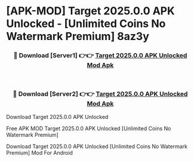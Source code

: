 # [APK-MOD] Target 2025.0.0 APK Unlocked - [Unlimited Coins No Watermark Premium] 8az3y



<div align="center">
<h3>🔴 Download [Server1] 👉👉 <a href="https://momento.my/?title=Target_2025.0.0_APK_Unlocked">Target 2025.0.0 APK Unlocked Mod Apk</a></h3><br>

<h3>🔴 Download [Server2] 👉👉 <a href="https://momento.my/?title=Target_2025.0.0_APK_Unlocked">Target 2025.0.0 APK Unlocked Mod Apk</a></h3>
</div>



Download Target 2025.0.0 APK Unlocked 

Free APK MOD Target 2025.0.0 APK Unlocked [Unlimited Coins No Watermark Premium]

Download Target 2025.0.0 APK Unlocked [Unlimited Coins No Watermark Premium] Mod For Android

